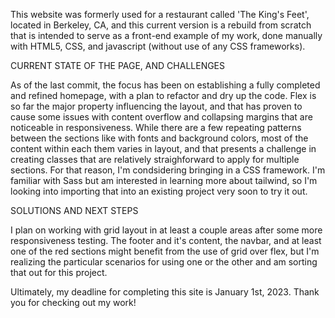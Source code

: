 This website was formerly used for a restaurant called 'The King's Feet', located in Berkeley, CA, and this current version is a rebuild from scratch that is intended to serve as a front-end example of my work, done manually with HTML5, CSS, and javascript (without use of any CSS frameworks).

CURRENT STATE OF THE PAGE, AND CHALLENGES 

As of the last commit, the focus has been on establishing a fully completed and refined homepage, with a plan to refactor and dry up the code. Flex is so far the major property influencing the layout, and that has proven to cause some issues with content overflow and collapsing margins that are noticeable in responsiveness. While there are a few repeating patterns between the sections like with fonts and background colors, most of the content within each them varies in layout, and that presents a challenge in creating classes that are relatively straighforward to apply for multiple sections. For that reason, I'm condsidering bringing in a CSS framework. I'm familiar with Sass but am interested in learning more about tailwind, so I'm looking into importing that into an existing project very soon to try it out. 

SOLUTIONS AND NEXT STEPS

I plan on working with grid layout in at least a couple areas after some more responsiveness testing. The footer and it's content, the navbar, and at least one of the red sections might benefit from the use of grid over flex, but I'm realizing the particular scenarios for using one or the other and am sorting that out for this project.  

Ultimately, my deadline for completing this site is January 1st, 2023. Thank you for checking out my work!

